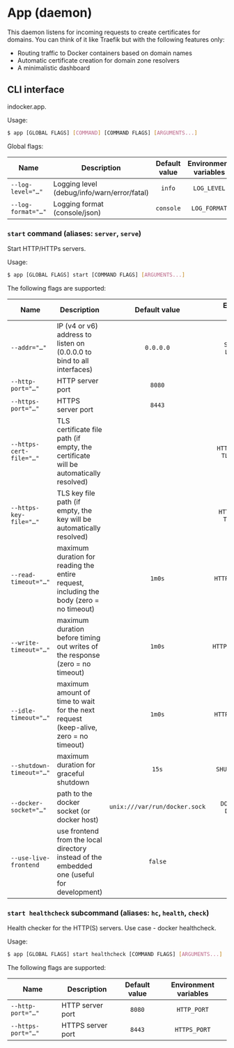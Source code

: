 # App (daemon)

This daemon listens for incoming requests to create certificates for domains. You can think of it like Traefik but
with the following features only:

- Routing traffic to Docker containers based on domain names
- Automatic certificate creation for domain zone resolvers
- A minimalistic dashboard

<!--GENERATED:CLI_DOCS-->
<!-- Documentation inside this block generated by github.com/urfave/cli-docs/v3; DO NOT EDIT -->
## CLI interface

indocker.app.

Usage:

```bash
$ app [GLOBAL FLAGS] [COMMAND] [COMMAND FLAGS] [ARGUMENTS...]
```

Global flags:

| Name               | Description                                 | Default value | Environment variables |
|--------------------|---------------------------------------------|:-------------:|:---------------------:|
| `--log-level="…"`  | Logging level (debug/info/warn/error/fatal) |    `info`     |      `LOG_LEVEL`      |
| `--log-format="…"` | Logging format (console/json)               |   `console`   |     `LOG_FORMAT`      |

### `start` command (aliases: `server`, `serve`)

Start HTTP/HTTPs servers.

Usage:

```bash
$ app [GLOBAL FLAGS] start [COMMAND FLAGS] [ARGUMENTS...]
```

The following flags are supported:

| Name                     | Description                                                                                |         Default value         |       Environment variables        |
|--------------------------|--------------------------------------------------------------------------------------------|:-----------------------------:|:----------------------------------:|
| `--addr="…"`             | IP (v4 or v6) address to listen on (0.0.0.0 to bind to all interfaces)                     |           `0.0.0.0`           |    `SERVER_ADDR`, `LISTEN_ADDR`    |
| `--http-port="…"`        | HTTP server port                                                                           |            `8080`             |            `HTTP_PORT`             |
| `--https-port="…"`       | HTTPS server port                                                                          |            `8443`             |            `HTTPS_PORT`            |
| `--https-cert-file="…"`  | TLS certificate file path (if empty, the certificate will be automatically resolved)       |                               | `HTTPS_CERT_FILE`, `TLS_CERT_FILE` |
| `--https-key-file="…"`   | TLS key file path (if empty, the key will be automatically resolved)                       |                               |  `HTTPS_KEY_FILE`, `TLS_KEY_FILE`  |
| `--read-timeout="…"`     | maximum duration for reading the entire request, including the body (zero = no timeout)    |            `1m0s`             |        `HTTP_READ_TIMEOUT`         |
| `--write-timeout="…"`    | maximum duration before timing out writes of the response (zero = no timeout)              |            `1m0s`             |        `HTTP_WRITE_TIMEOUT`        |
| `--idle-timeout="…"`     | maximum amount of time to wait for the next request (keep-alive, zero = no timeout)        |            `1m0s`             |        `HTTP_IDLE_TIMEOUT`         |
| `--shutdown-timeout="…"` | maximum duration for graceful shutdown                                                     |             `15s`             |         `SHUTDOWN_TIMEOUT`         |
| `--docker-socket="…"`    | path to the docker socket (or docker host)                                                 | `unix:///var/run/docker.sock` |   `DOCKER_SOCKET`, `DOCKER_HOST`   |
| `--use-live-frontend`    | use frontend from the local directory instead of the embedded one (useful for development) |            `false`            |               *none*               |

### `start healthcheck` subcommand (aliases: `hc`, `health`, `check`)

Health checker for the HTTP(S) servers. Use case - docker healthcheck.

Usage:

```bash
$ app [GLOBAL FLAGS] start healthcheck [COMMAND FLAGS] [ARGUMENTS...]
```

The following flags are supported:

| Name               | Description       | Default value | Environment variables |
|--------------------|-------------------|:-------------:|:---------------------:|
| `--http-port="…"`  | HTTP server port  |    `8080`     |      `HTTP_PORT`      |
| `--https-port="…"` | HTTPS server port |    `8443`     |     `HTTPS_PORT`      |

<!--/GENERATED:CLI_DOCS-->
